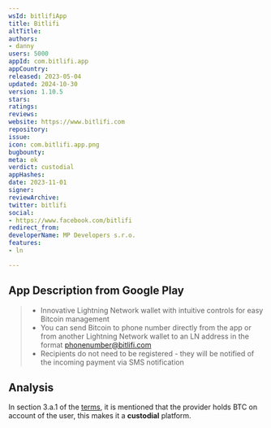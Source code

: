 ```yaml
---
wsId: bitlifiApp
title: Bitlifi
altTitle: 
authors:
- danny
users: 5000
appId: com.bitlifi.app
appCountry: 
released: 2023-05-04
updated: 2024-10-30
version: 1.10.5
stars: 
ratings: 
reviews: 
website: https://www.bitlifi.com
repository: 
issue: 
icon: com.bitlifi.app.png
bugbounty: 
meta: ok
verdict: custodial
appHashes: 
date: 2023-11-01
signer: 
reviewArchive: 
twitter: bitlifi
social:
- https://www.facebook.com/bitlifi
redirect_from: 
developerName: MP Developers s.r.o.
features:
- ln

---
```


## App Description from Google Play

> - Innovative Lightning Network wallet with intuitive controls for easy Bitcoin management
> - You can send Bitcoin to phone number directly from the app or from another Lightning Network wallet to an LN address in the format phonenumber@bitlifi.com
> - Recipients do not need to be registered - they will be notified of the incoming payment via SMS notification

## Analysis

In section 3.a.1 of the [terms](https://www.bitlifi.com/en/terms/), it is mentioned that the provider holds BTC on account of the user, this makes it a **custodial** platform.